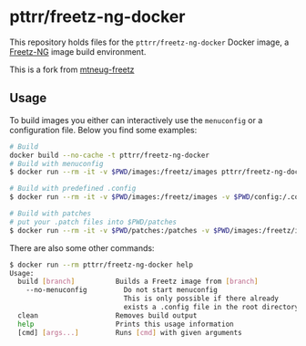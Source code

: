 # pttrr/freetz-ng-docker

This repository holds files for the `pttrr/freetz-ng-docker` Docker image, a [Freetz-NG](https://github.com/Freetz-NG/freetz-ng) image build environment.

This is a fork from [mtneug-freetz](https://github.com/mtneug/freetz-docker)
## Usage

To build images you either can interactively use the `menuconfig` or a configuration file. Below you find some examples:

```sh
# Build
docker build --no-cache -t pttrr/freetz-ng-docker
# Build with menuconfig
$ docker run --rm -it -v $PWD/images:/freetz/images pttrr/freetz-ng-docker

# Build with predefined .config
$ docker run --rm -it -v $PWD/images:/freetz/images -v $PWD/config:/.config pttrr/freetz-ng-docker

# Build with patches
# put your .patch files into $PWD/patches
$ docker run --rm -it -v $PWD/patches:/patches -v $PWD/images:/freetz/images pttrr/freetz-ng-docker
```

There are also some other commands:

```sh
$ docker run --rm pttrr/freetz-ng-docker help
Usage:
  build [branch]          Builds a Freetz image from [branch]
    --no-menuconfig         Do not start menuconfig
                            This is only possible if there already
                            exists a .config file in the root directory.
  clean                   Removes build output
  help                    Prints this usage information
  [cmd] [args...]         Runs [cmd] with given arguments
```
